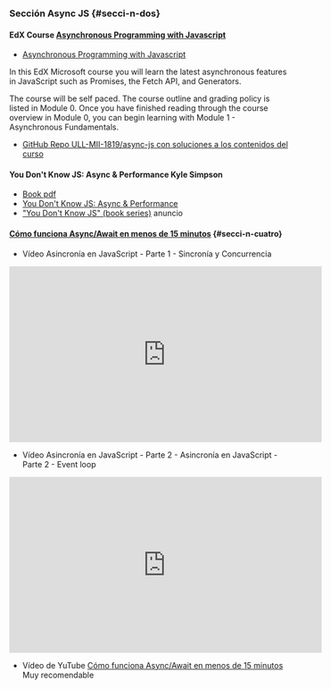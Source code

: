### Sección Async JS {#secci-n-dos}

#### EdX Course [Asynchronous Programming with Javascript](https://courses.edx.org/courses/course-v1:Microsoft+DEV234x+3T2017a/course/)

* [Asynchronous Programming with Javascript](https://courses.edx.org/courses/course-v1:Microsoft+DEV234x+3T2017a/course/)

In this EdX Microsoft course you will learn the latest asynchronous features in JavaScript such as Promises, the Fetch API, and Generators.

The course will be self paced. The course outline and grading policy is listed in Module 0. Once you have finished reading through the course overview in Module 0, you can begin learning with Module 1 - Asynchronous Fundamentals.

* [GitHub Repo ULL-MII-1819/async-js con soluciones a los contenidos del curso](https://github.com/ULL-MII-1819/async-js)

#### You Don't Know JS: Async & Performance  Kyle Simpson

* [Book pdf](https://github.com/olafur164/Javascript_Books/blob/master/O'Reilly%20-%20You%20Don't%20Know%20JS.%20Async%20%26%20Performance.pdf)
* [You Don't Know JS: Async & Performance](https://github.com/getify/You-Dont-Know-JS/tree/master/async%20%26%20performance)
* ["You Don't Know JS" (book series)](https://www.kickstarter.com/projects/getify/you-dont-know-js-book-series) anuncio


#### [Cómo funciona Async/Await en menos de 15 minutos](https://youtu.be/u2axmPnxUoo) {#secci-n-cuatro}

* Vídeo Asincronía en JavaScript - Parte 1 - Sincronía y Concurrencia

<iframe width="560" height="315" src="https://www.youtube.com/embed/PndHsDpEfhU" frameborder="0" allow="autoplay; encrypted-media" allowfullscreen></iframe>

* Vídeo Asincronía en JavaScript - Parte 2 - Asincronía en JavaScript - Parte 2 - Event loop
<iframe width="560" height="315" src="https://www.youtube.com/embed/rgmej4Jx4WM" frameborder="0" allow="autoplay; encrypted-media" allowfullscreen></iframe>

* Vídeo de YuTube [Cómo funciona Async/Await en menos de 15 minutos](https://youtu.be/u2axmPnxUoo) Muy recomendable

